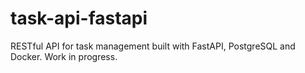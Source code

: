 # task-api-fastapi
RESTful API for task management built with FastAPI, PostgreSQL and Docker. Work in progress.
